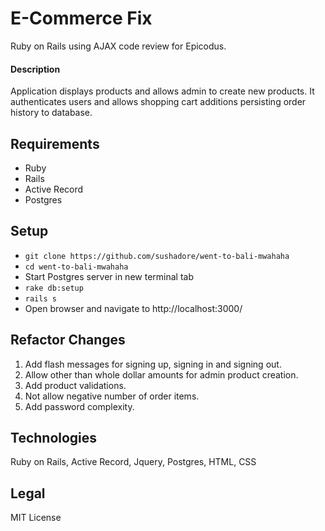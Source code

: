 # E-Commerce Fix

Ruby on Rails using AJAX code review for Epicodus.

#### Description
Application displays products and allows admin to create new products. It authenticates users and allows shopping cart additions persisting order history to database.

## Requirements
  * Ruby
  * Rails
  * Active Record
  * Postgres

## Setup
  * `git clone https://github.com/sushadore/went-to-bali-mwahaha`
  * `cd went-to-bali-mwahaha`
  * Start Postgres server in new terminal tab
  * `rake db:setup`
  * `rails s`
  * Open browser and navigate to http://localhost:3000/

## Refactor Changes
  1. Add flash messages for signing up, signing in and signing out.
  2. Allow other than whole dollar amounts for admin product creation.
  3. Add product validations.
  4. Not allow negative number of order items.
  5. Add password complexity.

## Technologies
Ruby on Rails, Active Record, Jquery, Postgres, HTML, CSS

## Legal
MIT License
